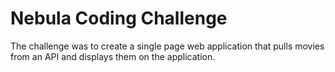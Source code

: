 # Nebula Coding Challenge

The challenge was to create a single page web application that pulls movies from an API and displays them on the application. 


